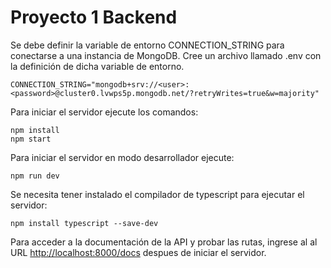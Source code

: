 # Proyecto 1 Backend

Se debe definir la variable de entorno CONNECTION_STRING para conectarse a una instancia de MongoDB.
Cree un archivo llamado .env con la definición de dicha variable de entorno.

```console
CONNECTION_STRING="mongodb+srv://<user>:<password>@cluster0.lvwps5p.mongodb.net/?retryWrites=true&w=majority"
```

Para iniciar el servidor ejecute los comandos:

```console
npm install
npm start
```

Para iniciar el servidor en modo desarrollador ejecute:

```console
npm run dev
```

Se necesita tener instalado el compilador de typescript para ejecutar el servidor:

```console
npm install typescript --save-dev
```

Para acceder a la documentación de la API y probar las rutas, ingrese al al URL [http://localhost:8000/docs](http://localhost:8000/docs) despues de iniciar el servidor.
